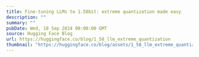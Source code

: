 ```yaml
---
title: Fine-tuning LLMs to 1.58bit: extreme quantization made easy
description: ""
summary: ""
pubDate: Wed, 18 Sep 2024 00:00:00 GMT
source: Hugging Face Blog
url: https://huggingface.co/blog/1_58_llm_extreme_quantization
thumbnail: "https://huggingface.co/blog/assets/1_58_llm_extreme_quantization/thumbnail.png"
---
```


